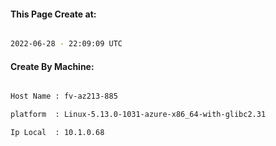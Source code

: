 
   
#### This Page Create at:

```bash

2022-06-28 - 22:09:09 UTC

```

#### Create By Machine:

```bash

Host Name : fv-az213-885

platform  : Linux-5.13.0-1031-azure-x86_64-with-glibc2.31

Ip Local  : 10.1.0.68

```


